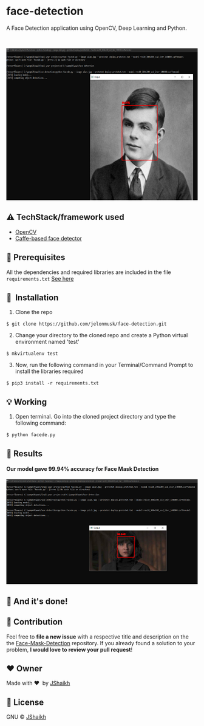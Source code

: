 # face-detection
A Face Detection application using OpenCV, Deep Learning and Python.    
     
     
&nbsp;&nbsp;&nbsp;&nbsp;&nbsp;&nbsp;&nbsp;&nbsp;&nbsp;&nbsp;&nbsp;&nbsp;&nbsp;&nbsp;&nbsp;&nbsp;&nbsp;&nbsp;&nbsp;&nbsp;&nbsp;&nbsp;&nbsp;&nbsp;&nbsp;&nbsp;&nbsp;&nbsp;&nbsp;&nbsp;&nbsp;&nbsp;&nbsp;&nbsp;&nbsp;
<p align="center"><img src="https://github.com/jelonmusk/face-detection/blob/main/output/output1.png" width="700" height="400"></p>    


## :warning: TechStack/framework used

- [OpenCV](https://opencv.org/)
- [Caffe-based face detector](https://caffe.berkeleyvision.org/)    

## :key: Prerequisites

All the dependencies and required libraries are included in the file <code>requirements.txt</code> [See here](https://github.com/jelonmusk/face-detection/blob/main/requirements.txt)

## 🚀&nbsp; Installation
1. Clone the repo
```
$ git clone https://github.com/jelonmusk/face-detection.git
```

2. Change your directory to the cloned repo and create a Python virtual environment named 'test'
```
$ mkvirtualenv test
```

3. Now, run the following command in your Terminal/Command Prompt to install the libraries required
```
$ pip3 install -r requirements.txt
```    

## :bulb: Working

1. Open terminal. Go into the cloned project directory and type the following command:
```
$ python facede.py
```    


## :key: Results

#### Our model gave 99.94% accuracy for Face Mask Detection 

![](https://github.com/jelonmusk/face-detection/blob/main/output/output2.png)    

## :clap: And it's done!    

## :handshake: Contribution
Feel free to **file a new issue** with a respective title and description on the the [Face-Mask-Detection](https://github.com/jelonmusk/face-detection/issues) repository. If you already found a solution to your problem, **I would love to review your pull request**! 

## :heart: Owner
Made with :heart:&nbsp;  by [JShaikh](https://github.com/jelonmusk)    

## :eyes: License
GNU © [JShaikh](https://github.com/jelonmusk/face-detection/blob/main/LICENSE)
